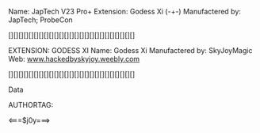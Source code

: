 Name: JapTech V23 Pro+ Extension: Godess Xi (-+-)
Manufactered by: JapTech; ProbeCon

[][][][][][][][][][][][][][][][][][][][][][][][][]

EXTENSION: GODESS XI
Name: Godess Xi
Manufactered by: SkyJoyMagic
Web: www.hackedbyskyjoy.weebly.com

[][][][][][][][][][][][][][][][][][][][][][][][][]

Data

AUTHORTAG:

<===$j0y===>
